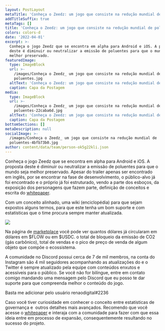 ```yaml
---
layout: PostLayout
metaTitle: 'Conheça o Zeedz: um jogo que consiste na redução mundial de poluentes'
addTitleSuffix: true
metaTags: []
title: 'Conheça o Zeedz: um jogo que consiste na redução mundial de poluentes'
colors: colors-d
date: '2022-04-01'
excerpt: >-
  Conheça o jogo Zeedz que se encontra em alpha para Android e iOS. A proposta
  deste é diminuir ou neutralizar a emissão de poluentes para que o mundo seja
  melhor preservado. 
featuredImage:
  type: ImageBlock
  url: >-
    /images/Conheça o Zeedz_ um jogo que consiste na redução mundial de
    poluentes.jpg
  altText: 'Conheça o Zeedz: um jogo que consiste na redução mundial de poluentes'
  caption: Capa da Postagem
media:
  type: ImageBlock
  url: >-
    /images/Conheça o Zeedz_ um jogo que consiste na redução mundial de
    poluentes-22caba6d.jpg
  altText: 'Conheça o Zeedz: um jogo que consiste na redução mundial de poluentes.'
  caption: Capa da Postagem
bottomSections: []
metaDescription: null
socialImage: >-
  /images/Conheça o Zeedz_ um jogo que consiste na redução mundial de
  poluentes-4bfb73b0.jpg
author: content/data/team/person-ok5g22kli.json
---
```

Conheça o jogo Zeedz que se encontra em alpha para Android e iOS. A proposta deste é diminuir ou neutralizar a emissão de poluentes para que o mundo seja melhor preservado. Apesar do trailer apenas ser encontrado em inglês, por se encontrar na fase de desenvolvimento, o público-alvo já foi encontrado e o próprio já foi estruturado, vendo a parte dos esboços, da exposição dos personagens que fazem parte, definição de conceitos e escrita do [whitepaper](https://www.zeedz.io/whitepaper).

Com um conceito alinhado, uma wiki (enciclopédia) para que sejam expostos alguns termos, para que este tenha um bom suporte e com estatísticas que o time procura sempre manter atualizada.

![](/images/Screenshot%202023-01-04%20191140-d0f6c8a0.png)

Na página de [marketplace](https://play.zeedz.io/marketplace) você pode ver quantos dólares já circularam em dólares em $FLOW ou em $USDC. o total de bloqueio da emissão de CO2 (gás carbônico), total de vendas e o pico de preço de venda de algum objeto que compõe o ecossistema.

A comunidade no Discord possui cerca de 7 de mil membros, na conta do Instagram são 4 mil seguidores acompanhando as atualizações do e o Twitter é sempre atualizado pela equipe com conteúdos enxutos e acessíveis para o público. Se você não for bilíngue, entre em contato comigo mandando uma mensagem pelo Discord que eu posso te dar suporte para que compreenda melhor o conteúdo do jogo.

Basta me adicionar pelo usuário renaodigital#2236

Caso você tiver curiosidade em conhecer o conceito entre estatísticas de governança e  outros detalhes mais avançados. Recomendo que você acesse o [whitepaper](https://www.zeedz.io/whitepaper) e interaja com a comunidade para fazer com que essa ideia entre em processo de expansão, consequentemente resultando no sucesso do projeto.
